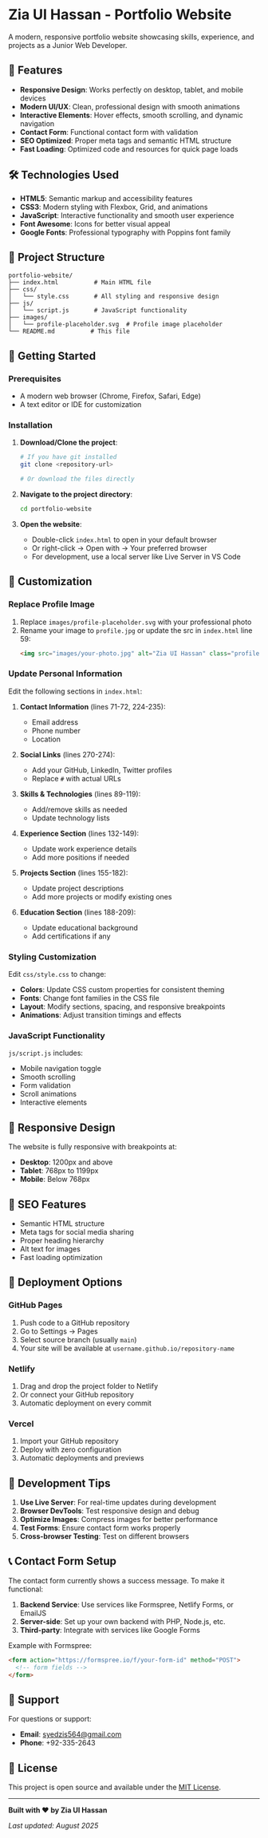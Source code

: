 # Zia UI Hassan - Portfolio Website

A modern, responsive portfolio website showcasing skills, experience, and projects as a Junior Web Developer.

## 🌟 Features

- **Responsive Design**: Works perfectly on desktop, tablet, and mobile devices
- **Modern UI/UX**: Clean, professional design with smooth animations
- **Interactive Elements**: Hover effects, smooth scrolling, and dynamic navigation
- **Contact Form**: Functional contact form with validation
- **SEO Optimized**: Proper meta tags and semantic HTML structure
- **Fast Loading**: Optimized code and resources for quick page loads

## 🛠️ Technologies Used

- **HTML5**: Semantic markup and accessibility features
- **CSS3**: Modern styling with Flexbox, Grid, and animations
- **JavaScript**: Interactive functionality and smooth user experience
- **Font Awesome**: Icons for better visual appeal
- **Google Fonts**: Professional typography with Poppins font family

## 📂 Project Structure

```
portfolio-website/
├── index.html          # Main HTML file
├── css/
│   └── style.css       # All styling and responsive design
├── js/
│   └── script.js       # JavaScript functionality
├── images/
│   └── profile-placeholder.svg  # Profile image placeholder
└── README.md          # This file
```

## 🚀 Getting Started

### Prerequisites
- A modern web browser (Chrome, Firefox, Safari, Edge)
- A text editor or IDE for customization

### Installation

1. **Download/Clone the project**:
   ```bash
   # If you have git installed
   git clone <repository-url>
   
   # Or download the files directly
   ```

2. **Navigate to the project directory**:
   ```bash
   cd portfolio-website
   ```

3. **Open the website**:
   - Double-click `index.html` to open in your default browser
   - Or right-click → Open with → Your preferred browser
   - For development, use a local server like Live Server in VS Code

## 🎨 Customization

### Replace Profile Image
1. Replace `images/profile-placeholder.svg` with your professional photo
2. Rename your image to `profile.jpg` or update the src in `index.html` line 59:
   ```html
   <img src="images/your-photo.jpg" alt="Zia UI Hassan" class="profile-img">
   ```

### Update Personal Information
Edit the following sections in `index.html`:

1. **Contact Information** (lines 71-72, 224-235):
   - Email address
   - Phone number
   - Location

2. **Social Links** (lines 270-274):
   - Add your GitHub, LinkedIn, Twitter profiles
   - Replace `#` with actual URLs

3. **Skills & Technologies** (lines 89-119):
   - Add/remove skills as needed
   - Update technology lists

4. **Experience Section** (lines 132-149):
   - Update work experience details
   - Add more positions if needed

5. **Projects Section** (lines 155-182):
   - Update project descriptions
   - Add more projects or modify existing ones

6. **Education Section** (lines 188-209):
   - Update educational background
   - Add certifications if any

### Styling Customization
Edit `css/style.css` to change:
- **Colors**: Update CSS custom properties for consistent theming
- **Fonts**: Change font families in the CSS file
- **Layout**: Modify sections, spacing, and responsive breakpoints
- **Animations**: Adjust transition timings and effects

### JavaScript Functionality
`js/script.js` includes:
- Mobile navigation toggle
- Smooth scrolling
- Form validation
- Scroll animations
- Interactive elements

## 📱 Responsive Design

The website is fully responsive with breakpoints at:
- **Desktop**: 1200px and above
- **Tablet**: 768px to 1199px
- **Mobile**: Below 768px

## 🎯 SEO Features

- Semantic HTML structure
- Meta tags for social media sharing
- Proper heading hierarchy
- Alt text for images
- Fast loading optimization

## 🚀 Deployment Options

### GitHub Pages
1. Push code to a GitHub repository
2. Go to Settings → Pages
3. Select source branch (usually `main`)
4. Your site will be available at `username.github.io/repository-name`

### Netlify
1. Drag and drop the project folder to Netlify
2. Or connect your GitHub repository
3. Automatic deployment on every commit

### Vercel
1. Import your GitHub repository
2. Deploy with zero configuration
3. Automatic deployments and previews

## 🔧 Development Tips

1. **Use Live Server**: For real-time updates during development
2. **Browser DevTools**: Test responsive design and debug
3. **Optimize Images**: Compress images for better performance
4. **Test Forms**: Ensure contact form works properly
5. **Cross-browser Testing**: Test on different browsers

## 📞 Contact Form Setup

The contact form currently shows a success message. To make it functional:

1. **Backend Service**: Use services like Formspree, Netlify Forms, or EmailJS
2. **Server-side**: Set up your own backend with PHP, Node.js, etc.
3. **Third-party**: Integrate with services like Google Forms

Example with Formspree:
```html
<form action="https://formspree.io/f/your-form-id" method="POST">
  <!-- form fields -->
</form>
```

## 🤝 Support

For questions or support:
- **Email**: syedzis564@gmail.com
- **Phone**: +92-335-2643

## 📄 License

This project is open source and available under the [MIT License](LICENSE).

---

**Built with ❤️ by Zia UI Hassan**

*Last updated: August 2025*
